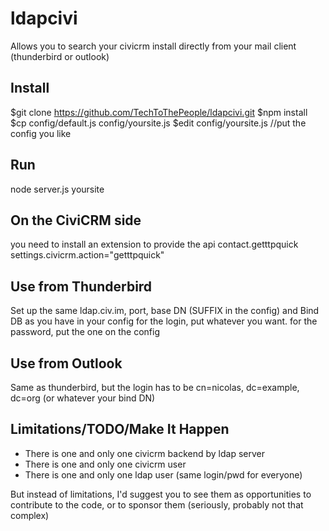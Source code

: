 ldapcivi
========

Allows you to search your civicrm install directly from your mail client (thunderbird or outlook)

Install
-------
$git clone https://github.com/TechToThePeople/ldapcivi.git
$npm install
$cp config/default.js config/yoursite.js
$edit config/yoursite.js //put the config you like

Run
---
node server.js yoursite

On the CiviCRM side
-----------------
you need to install an extension to provide the api contact.getttpquick
settings.civicrm.action="getttpquick"


Use from Thunderbird
------------------
Set up the same ldap.civ.im, port, base DN (SUFFIX in the config) and Bind DB as you have in your config
for the login, put whatever you want. for the password, put the one on the config

Use from Outlook
-----------------
Same as thunderbird, but the login has to be 
cn=nicolas, dc=example, dc=org (or whatever your bind DN)

Limitations/TODO/Make It Happen
---------------
- There is one and only one civicrm backend by ldap server
- There is one and only one civicrm user
- There is one and only one ldap user (same login/pwd for everyone)

But instead of limitations, I'd suggest you to see them as opportunities to contribute to the code, or to sponsor them (seriously, probably not that complex)


